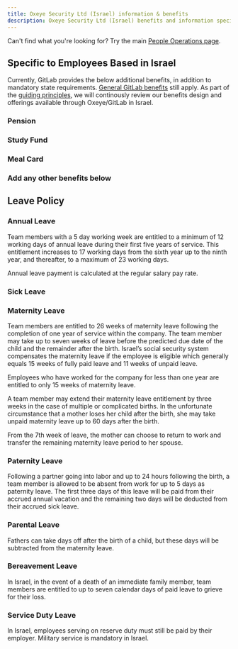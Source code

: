 ```yaml
---
title: Oxeye Security Ltd (Israel) information & benefits
description: Oxeye Security Ltd (Israel) benefits and information specific to Israel-based team members.
---
```


Can't find what you're looking for? Try the main [People Operations page](/handbook/people-group/).

## Specific to Employees Based in Israel

Currently, GitLab provides the below additional benefits, in addition to mandatory state requirements. [General GitLab benefits](/handbook/total-rewards/benefits/general-and-entity-benefits/) still apply. As part of the [guiding principles](/handbook/total-rewards/benefits/#guiding-principles), we will continously review our benefits design and offerings available through Oxeye/GitLab in Israel.

### Pension

### Study Fund

### Meal Card

### Add any other benefits below

## Leave Policy

### Annual Leave

Team members with a 5 day working week are entitled to a minimum of 12 working days of annual leave during their first five years of service. This entitlement increases to 17 working days from the sixth year up to the ninth year, and thereafter, to a maximum of 23 working days.

Annual leave payment is calculated at the regular salary pay rate.

### Sick Leave

### Maternity Leave

Team members are entitled to 26 weeks of maternity leave following the completion of one year of service within the company. The team member may take up to seven weeks of leave before the predicted due date of the child and the remainder after the birth. Israel’s social security system compensates the maternity leave if the employee is eligible which generally equals 15 weeks of fully paid leave and 11 weeks of unpaid leave.

Employees who have worked for the company for less than one year are entitled to only 15 weeks of maternity leave.

A team member may extend their maternity leave entitlement by three weeks in the case of multiple or complicated births. In the unfortunate circumstance that a mother loses her child after the birth, she may take unpaid maternity leave up to 60 days after the birth.

From the 7th week of leave, the mother can choose to return to work and transfer the remaining maternity leave period to her spouse.

### Paternity Leave

Following a partner going into labor and up to 24 hours following the birth, a team member is allowed to be absent from work for up to 5 days as paternity leave. The first three days of this leave will be paid from their accrued annual vacation and the remaining two days will be deducted from their accrued sick leave.

### Parental Leave

Fathers can take days off after the birth of a child, but these days will be subtracted from the maternity leave.

### Bereavement Leave

In Israel, in the event of a death of an immediate family member, team members are entitled to up to seven calendar days of paid leave to grieve for their loss.

### Service Duty Leave

In Israel, employees serving on reserve duty must still be paid by their employer. Military service is mandatory in Israel.